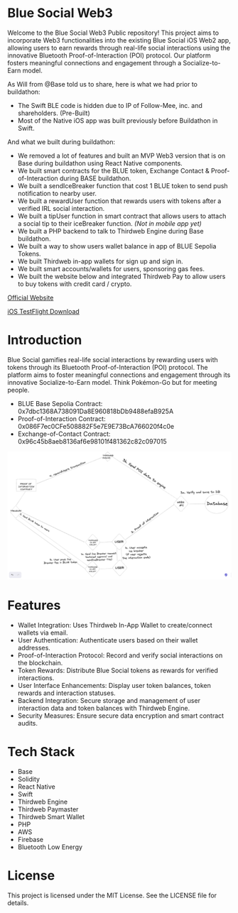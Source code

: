 # Blue Social Web3

Welcome to the Blue Social Web3 Public repository! This project aims to incorporate Web3 functionalities into the existing Blue Social iOS Web2 app, allowing users to earn rewards through real-life social interactions using the innovative Bluetooth Proof-of-Interaction (POI) protocol. Our platform fosters meaningful connections and engagement through a Socialize-to-Earn model.

As Will from @Base told us to share, here is what we had prior to buildathon:
- The Swift BLE code is hidden due to IP of Follow-Mee, inc. and shareholders. (Pre-Built)
- Most of the Native iOS app was built previously before Buildathon in Swift.

 And what we built during buildathon:
- We removed a lot of features and built an MVP Web3 version that is on Base during buildathon using React Native components.
- We built smart contracts for the BLUE token, Exchange Contact & Proof-of-Interaction during BASE buildathon.
- We built a sendIceBreaker function that cost 1 BLUE token to send push notification to nearby user.
- We built a rewardUser function that rewards users with tokens after a verified IRL social interaction.
- We built a tipUser function in smart contract that allows users to attach a social tip to their iceBreaker function. *(Not in mobile app yet)*
- We built a PHP backend to talk to Thirdweb Engine during Base buildathon.
- We built a way to show users wallet balance in app of BLUE Sepolia Tokens.
- We built Thirdweb in-app wallets for sign up and sign in.
- We built smart accounts/wallets for users, sponsoring gas fees.
- We built the website below and integrated Thirdweb Pay to allow users to buy tokens with credit card / crypto.

[Official Website](https://web3.blue.social/)

[iOS TestFlight Download](https://testflight.apple.com/join/RlfwnoC0)

# Introduction

Blue Social gamifies real-life social interactions by rewarding users with tokens through its Bluetooth Proof-of-Interaction (POI) protocol. The platform aims to foster meaningful connections and engagement through its innovative Socialize-to-Earn model. Think Pokémon-Go but for meeting people.

- BLUE Base Sepolia Contract: 0x7dbc1368A738091Da8E960818bDb9488efaB925A
- Proof-of-Interaction Contract: 0x086F7ec0CFe508882F5e7E9E73BcA766020f4c0e
- Exchange-of-Contact Contract: 0x96c45b8aeb8136af6e98101f481362c82c097015

![Proof Of Interaction flow](/POI.png)

# Features

- Wallet Integration: Uses Thirdweb In-App Wallet to create/connect wallets via email.
- User Authentication: Authenticate users based on their wallet addresses.
- Proof-of-Interaction Protocol: Record and verify social interactions on the blockchain.
- Token Rewards: Distribute Blue Social tokens as rewards for verified interactions.
- User Interface Enhancements: Display user token balances, token rewards and interaction statuses.
- Backend Integration: Secure storage and management of user interaction data and token balances with Thirdweb Engine.
- Security Measures: Ensure secure data encryption and smart contract audits.

# Tech Stack

- Base
- Solidity
- React Native
- Swift
- Thirdweb Engine
- Thirdweb Paymaster
- Thirdweb Smart Wallet
- PHP
- AWS
- Firebase
- Bluetooth Low Energy

# License

This project is licensed under the MIT License. See the LICENSE file for details.
